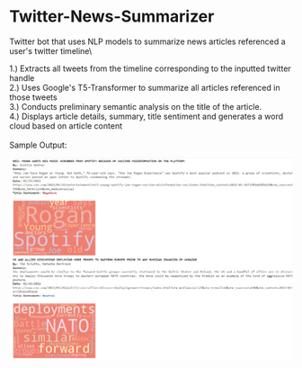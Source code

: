 # Twitter-News-Summarizer
Twitter bot that uses NLP models to summarize news articles referenced a user's twitter timeline\

1.) Extracts all tweets from the timeline corresponding to the inputted twitter handle\
2.) Uses Google's T5-Transformer to summarize all articles referenced in those tweets\
3.) Conducts preliminary semantic analysis on the title of the article.\
4.) Displays article details, summary, title sentiment and generates a word cloud based on article content\
\
Sample Output:

![alt text](https://github.com/rohigovi/Twitter-News-Summarizer/blob/main/SampleResult.PNG)
